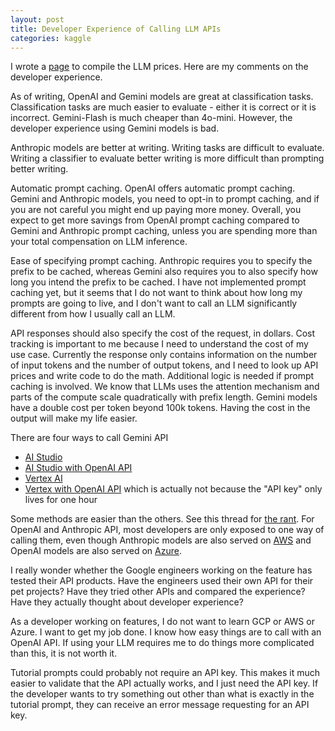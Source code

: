 ```yaml
---
layout: post
title: Developer Experience of Calling LLM APIs
categories: kaggle
---
```

I wrote a [page](https://tonghuikang.github.io/llm-pricing/) to compile the LLM prices. Here are my comments on the developer experience.

As of writing, OpenAI and Gemini models are great at classification tasks. Classification tasks are much easier to evaluate - either it is correct or it is incorrect. Gemini-Flash is much cheaper than 4o-mini. However, the developer experience using Gemini models is bad.

Anthropic models are better at writing. Writing tasks are difficult to evaluate. Writing a classifier to evaluate better writing is more difficult than prompting better writing.

Automatic prompt caching. OpenAI offers automatic prompt caching. Gemini and Anthropic models, you need to opt-in to prompt caching, and if you are not careful you might end up paying more money. Overall, you expect to get more savings from OpenAI prompt caching compared to Gemini and Anthropic prompt caching, unless you are spending more than your total compensation on LLM inference.

Ease of specifying prompt caching. Anthropic requires you to specify the prefix to be cached, whereas Gemini also requires you to also specify how long you intend the prefix to be cached. I have not implemented prompt caching yet, but it seems that I do not want to think about how long my prompts are going to live, and I don't want to call an LLM significantly different from how I usually call an LLM.

API responses should also specify the cost of the request, in dollars. Cost tracking is important to me because I need to understand the cost of my use case. Currently the response only contains information on the number of input tokens and the number of output tokens, and I need to look up API prices and write code to do the math. Additional logic is needed if prompt caching is involved. We know that LLMs uses the attention mechanism and parts of the compute scale quadratically with prefix length. Gemini models have a double cost per token beyond 100k tokens. Having the cost in the output will make my life easier.

There are four ways to call Gemini API
- [AI Studio](https://ai.google.dev/gemini-api/docs)
- [AI Studio with OpenAI API](https://ai.google.dev/gemini-api/docs/openai)
- [Vertex AI](https://cloud.google.com/vertex-ai/generative-ai/docs/start/quickstarts/quickstart-multimodal)
- [Vertex with OpenAI API](https://cloud.google.com/vertex-ai/generative-ai/docs/multimodal/call-vertex-using-openai-library) which is actually not because the "API key" only lives for one hour

Some methods are easier than the others. See this thread for [the rant](https://x.com/levelsio/status/1853774638473437451). For OpenAI and Anthropic API, most developers are only exposed to one way of calling them, even though Anthropic models are also served on [AWS](https://docs.aws.amazon.com/bedrock/latest/userguide/model-parameters-claude.html) and OpenAI models are also served on [Azure](https://learn.microsoft.com/en-us/azure/ai-services/openai/concepts/models).

I really wonder whether the Google engineers working on the feature has tested their API products. Have the engineers used their own API for their pet projects? Have they tried other APIs and compared the experience? Have they actually thought about developer experience?

As a developer working on features, I do not want to learn GCP or AWS or Azure. I want to get my job done. I know how easy things are to call with an OpenAI API. If using your LLM requires me to do things more complicated than this, it is not worth it.

Tutorial prompts could probably not require an API key. This makes it much easier to validate that the API actually works, and I just need the API key. If the developer wants to try something out other than what is exactly in the tutorial prompt, they can receive an error message requesting for an API key.
